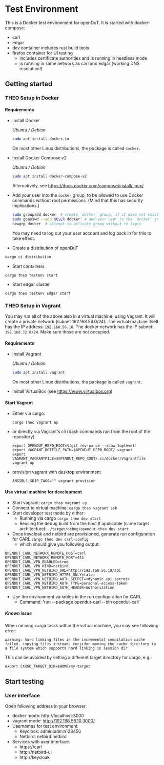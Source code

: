 # Test Environment

This is a Docker test environment for openDuT. It is started with docker-compose:
- carl
- edgar
- dev container includes rust build tools
- firefox container for UI testing 
  - includes certificate authorities and is running in headless mode
  - is running in same network as carl and edgar (working DNS resolution!)


## Getting started


### THEO Setup in Docker

#### Requirements

* Install Docker

   *Ubuntu / Debian*
   ```sh
   sudo apt install docker.io
   ```
   On most other Linux distributions, the package is called `docker`.


* Install Docker Compose v2

  *Ubuntu / Debian*
  ```sh
  sudo apt install docker-compose-v2
  ```
  Alternatively, see <https://docs.docker.com/compose/install/linux/>.

* Add your user into the `docker` group, to be allowed to use Docker commands without root permissions. (Mind that this has security implications.)
   ```sh
   sudo groupadd docker  # create `docker` group, if it does not exist
   sudo gpasswd --add $USER docker  # add your user to the `docker` group
   newgrp docker  # attempt to activate group without re-login
   ```
   You may need to log out your user account and log back in for this to take effect.


* Create a distribution of openDuT
```sh
cargo ci distribution
```

* Start containers
```
cargo theo testenv start
```

* Start edgar cluster
```
cargo theo testenv edgar start
```

### THEO Setup in Vagrant

You may run all of the above also in a virtual machine, using Vagrant.
It will create a private network (subnet 192.168.56.0/24).
The virtual machine itself has the IP address: `192.168.56.10`.
The docker network has the IP subnet: `192.168.32.0/24`.
Make sure those are not occupied.

#### Requirements

* Install Vagrant

  *Ubuntu / Debian*
  ```sh
  sudo apt install vagrant
  ```
  On most other Linux distributions, the package is called `vagrant`.
* Install VirtualBox (see https://www.virtualbox.org)

#### Start Vagrant

* Either via cargo:
  ```
  cargo theo vagrant up
  ```
* or directly via Vagrant's cli (bash commands run from the root of the repository):
  ```
  export OPENDUT_REPO_ROOT=$(git rev-parse --show-toplevel)
  export VAGRANT_DOTFILE_PATH=$OPENDUT_REPO_ROOT/.vagrant
  export VAGRANT_VAGRANTFILE=$OPENDUT_REPO_ROOT/.ci/docker/Vagrantfile
  vagrant up
  ```
* provision vagrant with desktop environment
  ```
  ANSIBLE_SKIP_TAGS="" vagrant provision
  ```

#### Use virtual machine for development


* Start vagrant: `cargo theo vagrant up`
* Connect to virtual machine: `cargo theo vagrant ssh`
* Start developer test mode by either:
  * Running via cargo `cargo theo dev start` 
  * Reusing the debug build from the host if applicable (same target architecture): `./target/debug/opendut-theo dev start` 
* Once keycloak and netbird are provisioned, generate run configuration for CARL
  `cargo theo dev carl-config`
  * which should give you following output:
```
OPENDUT_CARL_NETWORK_REMOTE_HOST=carl
OPENDUT_CARL_NETWORK_REMOTE_PORT=443
OPENDUT_CARL_VPN_ENABLED=true
OPENDUT_CARL_VPN_KIND=netbird
OPENDUT_CARL_VPN_NETBIRD_URL=http://192.168.56.10/api
OPENDUT_CARL_VPN_NETBIRD_HTTPS_ONLY=false
OPENDUT_CARL_VPN_NETBIRD_AUTH_SECRET=<dynamic_api_secret>
OPENDUT_CARL_VPN_NETBIRD_AUTH_TYPE=personal-access-token
OPENDUT_CARL_VPN_NETBIRD_AUTH_HEADER=Authorization
```
* Use the environment variables in the run configuration for CARL 
  * Command: 'run --package opendut-carl --bin opendut-carl' 


##### Known issue
When running cargo tasks within the virtual machine, you may see following error:
```
warning: hard linking files in the incremental compilation cache failed. copying files instead. consider moving the cache directory to a file system which supports hard linking in session dir
```
This can be avoided by setting a different target directory for cargo, e.g.:
```
export CARGO_TARGET_DIR=$HOME/my-target
```

## Start testing

### User interface

Open following address in your browser:
  * docker mode: http://localhost:3000
  * vagrant mode: http://192.168.56.10:3000/
* Usernames for test environment:
  * Keycloak: admin:admin123456
  * Netbird: netbird:netbird
* Services with user interface:
  * https://carl
  * http://netbird-ui
  * http://keycloak


